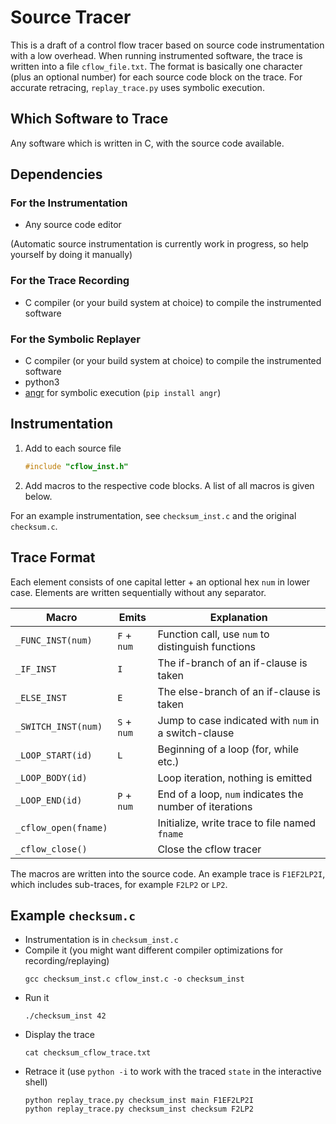 # Source Tracer

This is a draft of a control flow tracer based on source code instrumentation with a low overhead.
When running instrumented software, the trace is written into a file `cflow_file.txt`.
The format is basically one character (plus an optional number)
for each source code block on the trace.
For accurate retracing, `replay_trace.py` uses symbolic execution.

## Which Software to Trace

Any software which is written in C, with the source code available.

## Dependencies
### For the Instrumentation

* Any source code editor

(Automatic source instrumentation is currently work in progress, so
help yourself by doing it manually)

### For the Trace Recording

* C compiler (or your build system at choice) to compile the instrumented software

### For the Symbolic Replayer

* C compiler (or your build system at choice) to compile the instrumented software
* python3
* [angr](https://angr.io) for symbolic execution (`pip install angr`)

## Instrumentation

1. Add to each source file
   ```C
   #include "cflow_inst.h"
   ```
2. Add macros to the respective code blocks. A list of all macros is given below.

For an example instrumentation, see `checksum_inst.c`
and the original `checksum.c`.

## Trace Format

Each element consists of one capital letter + an optional hex `num` in lower case.
Elements are written sequentially without any separator.

| Macro                | Emits       | Explanation                                             |
|----------------------|-------------|---------------------------------------------------------|
| `_FUNC_INST(num)`    | `F` + `num` | Function call, use `num` to distinguish functions       |
| `_IF_INST`           | `I`         | The if-branch of an if-clause is taken                  |
| `_ELSE_INST`         | `E`         | The else-branch of an if-clause is taken                |
| `_SWITCH_INST(num)`  | `S` + `num` | Jump to case indicated with `num` in a switch-clause    |
| `_LOOP_START(id)`    | `L`         | Beginning of a loop (for, while etc.)                   |
| `_LOOP_BODY(id)`     |             | Loop iteration, nothing is emitted                      |
| `_LOOP_END(id)`      | `P` + `num` | End of a loop, `num` indicates the number of iterations |
| `_cflow_open(fname)` |             | Initialize, write trace to file named `fname`           |
| `_cflow_close()`     |             | Close the cflow tracer                                  |

The macros are written into the source code.
An example trace is `F1EF2LP2I`, which includes sub-traces, for example `F2LP2` or `LP2`.

## Example `checksum.c`

* Instrumentation is in `checksum_inst.c`
* Compile it (you might want different compiler optimizations for recording/replaying)
  ```
  gcc checksum_inst.c cflow_inst.c -o checksum_inst
  ```
* Run it
  ```
  ./checksum_inst 42
  ```
* Display the trace
  ```
  cat checksum_cflow_trace.txt
  ```
* Retrace it (use `python -i` to work with the traced `state` in the interactive shell)
  ```
  python replay_trace.py checksum_inst main F1EF2LP2I
  python replay_trace.py checksum_inst checksum F2LP2
  ```
